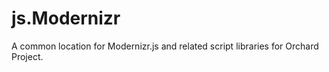 js.Modernizr
=============

A common location for Modernizr.js and related script libraries for Orchard Project.

